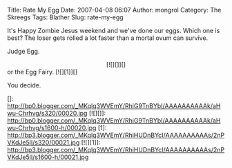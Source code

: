 Title: Rate My Egg
Date: 2007-04-08 06:07
Author: mongrol
Category: The Skreegs
Tags: Blather
Slug: rate-my-egg

It's Happy Zombie Jesus weekend and we've done our eggs. Which one is
best? The loser gets rolled a lot faster than a mortal ovum can survive.

Judge Egg.

<div style="text-align:center;">
[![][]][]

</div>
<div style="text-align:left;">
or the Egg Fairy.  
[![][1]][]

<p>
You decide.

</div>

  []: http://bp0.blogger.com/_MKqlq3WVEmY/RhiG9TnBYbI/AAAAAAAAAAk/aHwu-Chrhvg/s320/00020.jpg
  [![][]]: http://bp0.blogger.com/_MKqlq3WVEmY/RhiG9TnBYbI/AAAAAAAAAAk/aHwu-Chrhvg/s1600-h/00020.jpg
  [1]: http://bp3.blogger.com/_MKqlq3WVEmY/RhiHUDnBYcI/AAAAAAAAAAs/2nPVKdJe5lI/s320/00021.jpg
  [![][1]]: http://bp3.blogger.com/_MKqlq3WVEmY/RhiHUDnBYcI/AAAAAAAAAAs/2nPVKdJe5lI/s1600-h/00021.jpg
